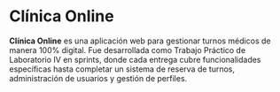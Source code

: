 # Clínica Online

**Clínica Online** es una aplicación web para gestionar turnos médicos de manera 100% digital. Fue desarrollada como Trabajo Práctico de Laboratorio IV en sprints, donde cada entrega cubre funcionalidades específicas hasta completar un sistema de reserva de turnos, administración de usuarios y gestión de perfiles.



